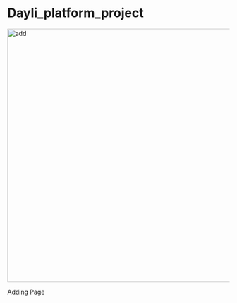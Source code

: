 # Dayli_platform_project

<img width="575" alt="add" src="https://github.com/alisabourii/Dayli_platform_project/assets/72344723/30dd7501-5750-4b5b-8c9a-8cf69af03d77">


Adding Page
